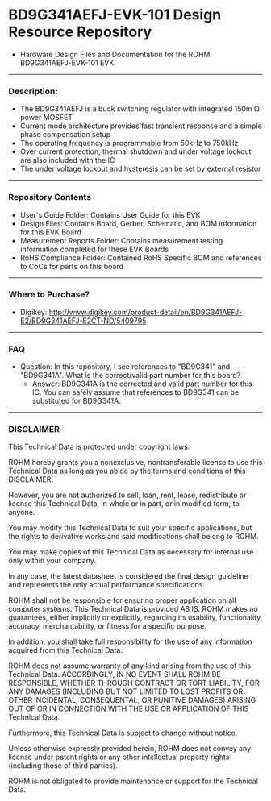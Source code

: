# BD9G341AEFJ-EVK-101 Design Resource Repository
* Hardware Design Files and Documentation for the ROHM BD9G341AEFJ-EVK-101 EVK

----
### Description: 
* The BD9G341AEFJ is a buck switching regulator with integrated 150m Ω power MOSFET
* Current mode architecture provides fast transient response and a simple phase compensation setup
* The operating frequency is programmable from 50kHz to 750kHz
* Over current protection, thermal shutdown and under voltage lockout are also included with the IC
* The under voltage lockout and hysteresis can be set by external resistor

----
### Repository Contents
* User's Guide Folder: Contains User Guide for this EVK
* Design Files: Contains Board, Gerber, Schematic, and BOM information for this EVK Board
* Measurement Reports Folder: Contains measurement testing information completed for these EVK Boards
* RoHS Compliance Folder: Contained RoHS Specific BOM and references to CoCs for parts on this board

----
### Where to Purchase?
* Digikey: http://www.digikey.com/product-detail/en/BD9G341AEFJ-E2/BD9G341AEFJ-E2CT-ND/5409795

-----
### FAQ
* Question: In this repository, I see references to "BD9G341" and "BD9G341A".  What is the correct/valid part number for this board?
	* Answer: BD9G341A is the corrected and valid part number for this IC.  You can safely assume that references to BD9G341 can be substituted for BD9G341A.

----
### DISCLAIMER
This Technical Data is protected under copyright laws.

ROHM hereby grants you a nonexclusive, nontransferable license to use this Technical Data 
as long as you abide by the terms and conditions of this DISCLAIMER. 

However, you are not authorized to sell, loan, rent, lease, redistribute or license this Technical Data, 
in whole or in part, or in modified form, to anyone.

You may modify this Technical Data to suit your specific applications, 
but the rights to derivative works and said modifications shall belong to ROHM. 

You may make copies of this Technical Data as necessary for internal use only within your company.

In any case, the latest datasheet is considered the final design guideline and represents 
the only actual performance specifications.

ROHM shall not be responsible for ensuring proper application on all computer systems.
This Technical Data is provided AS IS. ROHM makes no guarantees, either implicitly or explicitly, 
regarding its usability, functionality, accuracy, merchantability, or fitness for a specific purpose.

In addition, you shall take full responsibility for the use of any information acquired from this Technical Data. 

ROHM does not assume warranty of any kind arising from the use of this Technical Data. ACCORDINGLY, 
IN NO EVENT SHALL ROHM BE RESPONSIBLE, WHETHER THROUGH CONTRACT OR TORT LIABILITY, 
FOR ANY DAMAGES (INCLUDING BUT NOT LIMITED TO LOST PROFITS OR OTHER INCIDENTAL, CONSEQUENTAL, 
OR PUNITIVE DAMAGES) ARISING OUT OF OR IN CONNECTION WITH THE USE OR APPLICATION OF THIS Technical Data.

Furthermore, this Technical Data is subject to change without notice.

Unless otherwise expressly provided herein, ROHM does not convey any license under patent rights 
or any other intellectual property rights (including those of third parties).

ROHM is not obligated to provide maintenance or support for the Technical Data.